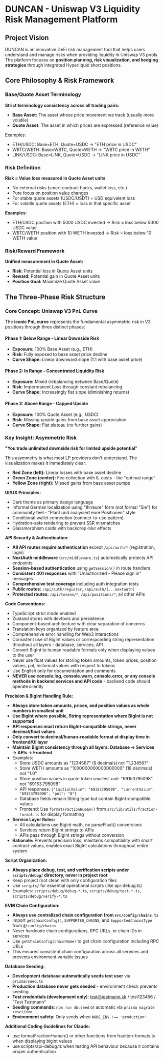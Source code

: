 # DUNCAN - Uniswap V3 Liquidity Risk Management Platform

## Project Vision

DUNCAN is an innovative DeFi risk management tool that helps users understand and manage risks when providing liquidity in Uniswap V3 pools. The platform focuses on **position planning, risk visualization, and hedging strategies** through integrated Hyperliquid short positions.

## Core Philosophy & Risk Framework

### Base/Quote Asset Terminology

**Strict terminology consistency across all trading pairs:**
- **Base Asset:** The asset whose price movement we track (usually more volatile)
- **Quote Asset:** The asset in which prices are expressed (reference value)

Examples:
- ETH/USDC: Base=ETH, Quote=USDC → "ETH price in USDC"
- WBTC/WETH: Base=WBTC, Quote=WETH → "WBTC price in WETH"
- LINK/USDC: Base=LINK, Quote=USDC → "LINK price in USDC"

### Risk Definition

**Risk = Value loss measured in Quote Asset units**

- No external risks (smart contract hacks, wallet loss, etc.)
- Pure focus on position value changes
- For stable quote assets (USDC/USDT) = USD equivalent loss
- For volatile quote assets (ETH) = loss in that specific asset

**Examples:**
- ETH/USDC position with 5000 USDC invested → Risk = loss below 5000 USDC value
- WBTC/WETH position with 10 WETH invested → Risk = loss below 10 WETH value

### Risk/Reward Framework

**Unified measurement in Quote Asset:**
- **Risk:** Potential loss in Quote Asset units
- **Reward:** Potential gain in Quote Asset units  
- **Position Goal:** Maximize Quote Asset value

## The Three-Phase Risk Structure

### Core Concept: Uniswap V3 PnL Curve

The **iconic PnL curve** represents the fundamental asymmetric risk in V3 positions through three distinct phases:

#### Phase 1: Below Range - Linear Downside Risk
- **Exposure:** 100% Base Asset (e.g., ETH)
- **Risk:** Fully exposed to base asset price decline
- **Curve Shape:** Linear downward slope (1:1 with base asset price)

#### Phase 2: In Range - Concentrated Liquidity Risk  
- **Exposure:** Mixed (rebalancing between Base/Quote)
- **Risk:** Impermanent Loss through constant rebalancing
- **Curve Shape:** Increasingly flat slope (diminishing returns)

#### Phase 3: Above Range - Capped Upside
- **Exposure:** 100% Quote Asset (e.g., USDC)
- **Risk:** Missing upside gains from base asset appreciation
- **Curve Shape:** Flat plateau (no further gains)

### Key Insight: Asymmetric Risk

**"You trade unlimited downside risk for limited upside potential"**

This asymmetry is what most LP providers don't understand. The visualization makes it immediately clear:
- **Red Zone (left):** Linear losses with base asset decline
- **Green Zone (center):** Fee collection with IL costs - the "optimal range"
- **Yellow Zone (right):** Missed gains from base asset pumps


**UI/UX Principles:**
- Dark theme as primary design language
- Informal German localization using "Ihr/eure" form (not formal "Sie") for community feel - "Plant und analysiert eure Positionen" style
- Conditional wallet connection (connect-to-use pattern)
- Hydration-safe rendering to prevent SSR mismatches
- Glassmorphism cards with backdrop-blur effects

**API Security & Authentication:**
- **All API routes require authentication** except `/api/auth/*` (registration, login)
- **NextAuth middleware** (`src/middleware.ts`) automatically protects API endpoints
- **Session-based authentication** using `getSession()` in route handlers
- **Consistent 401 responses** with "Unauthorized - Please sign in" messages
- **Comprehensive test coverage** including auth integration tests
- **Public routes:** `/api/auth/register`, `/api/auth/[...nextauth]`
- **Protected routes:** `/api/tokens/*`, `/api/positions/*`, all other APIs

**Code Conventions:**
- TypeScript strict mode enabled
- Zustand stores with devtools and persistence
- Component-based architecture with clear separation of concerns
- Translation keys organized by feature area
- Comprehensive error handling for Web3 interactions
- Consistent use of BigInt values or corresponding string representation throuhout all layers - database, services, API
- Convert BigInt to human readable formats only when displaying values to the user
- Never use float values for storing token amounts, token prices, position values, pnl, historical values with respect to tokens
- Use English only for documentation and comments
- **NEVER use console.log, console.warn, console.error, or any console methods in backend services and API code** - backend code should operate silently


**Precision & BigInt Handling Rule:**
- **Always store token amounts, prices, and position values as whole numbers in smallest unit**
- **Use BigInt where possible, String representation where BigInt is not supported**
- **API responses must return BigInt-compatible strings, never decimal/float values**
- **Only convert to decimal/human-readable format at display time in frontend/UI layer**
- **Maintain BigInt consistency through all layers: Database → Services → APIs → Frontend**
- Examples:
  - Store USDC amounts as "1234567" (6 decimals) not "1.234567"
  - Store WETH amounts as "1000000000000000000" (18 decimals) not "1.0"
  - Store position values in quote token smallest unit: "69153795098" not "69153.795098"
  - API responses: `{"initialValue": "69153795098", "currentValue": "69153795098", "pnl": "0"}`
  - Database fields remain String type but contain BigInt-compatible values
  - Frontend: Use `formatFractionHuman()` from `src/lib/utils/fraction-format.ts` for display formatting
- **Service Layer Rules:**
  - All calculations use BigInt math, no parseFloat() conversions
  - Services return BigInt strings to APIs
  - APIs pass through BigInt strings without conversion
- **Rationale:** Prevents precision loss, maintains compatibility with smart contract values, enables exact BigInt calculations throughout entire system


**Script Organization:**
- **Always place debug, test, and verification scripts under `scripts/debug/` directory, never in project root**
- Keep project root clean with only configuration files
- Use `scripts/` for essential operational scripts (like api-debug.ts)
- Examples: `scripts/debug/debug-*.ts`, `scripts/debug/test-*.ts`, `scripts/debug/verify-*.ts`

**EVM Chain Configuration:**
- **Always use centralized chain configuration from `src/config/chains.ts`**
- Import `getChainConfig()`, `SUPPORTED_CHAINS`, and `SupportedChainsType` from `@/config/chains`
- Never hardcode chain configurations, RPC URLs, or chain IDs in services
- Use `getChainConfig(chainName)` to get chain configuration including RPC URLs
- This ensures consistent chain configuration across all services and prevents environment variable issues

**Database Seeding:**
- **Development database automatically seeds test user** via `prisma/seed.ts`
- **Production database never gets seeded** - environment check prevents seeding
- **Test credentials (development only)**: test@testmann.kk / test123456 / "Test Testmann"
- **Seeding commands**: `npm run db:seed` or automatic via `prisma migrate reset/dev`
- **Environment safety**: Only seeds when `NODE_ENV !== 'production'`

**Additional Coding Guidelines for Claude:**
- use formatFractionHuman() or other functions from fraction-formats.ts when displaying bigint values
- use scripts/api-debug.ts when testing API behaviour because it contains proper authentication